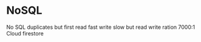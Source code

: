 # NoSQL

No SQL duplicates but first
read fast write slow
but read write ration 7000:1
Cloud firestore
